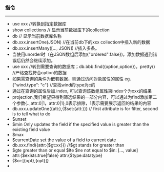 ### 指令

---

* use xxx //转换到指定数据库
* show collections // 显示当前数据库下的collection
* db // 显示当前数据库名称
* db.xxx.insertOne(JSON)  //在当前db下的xxx collection中插入新的数据
* db.xxx.insertMany([..., JSON]) //插入多条。
* 当使用unorder时（在JSON数组后添加{"ordered":false})，添加数据遇到错误后仍然会继续添加。
* use xxx //转到需要查询的数据库；db.bbb.find({option,option})。pretty() //严格查找符合option的数据
* 如果需查询的条件为嵌套数据，则通过访问对象属性的属性 eg. {"wind.type": "c"} //查找wind的type为c的
* 通过在查询的属性后加.index, 可以查询该数组属性第index个为xxx的结果
* projection,我们希望只得到筛选结果的一部分内容，可以通过为find添加第二个参数{..,attr:0|1，attr:0|1},0表示排除，1表示需要展示返回的结果的内容
* db.xxx.updateOne({att:},{$set:{att:}}) // first attribute is for filter, second is to tell what to do
* $unset 
* $min Only updates the field if the specified value is greater than the existing field value
* $max
* $currentDate set the value of a field to current date 
* db.xxx.find({attr:{$gt:xx}})  //$gt stands for greater than
* $gte greater than or equal  $lte   $ne not equal to   $in: [..., value]
* attr:{$exists:true|false}   attr:{$type:datatype}
* {$or:[{opt},{opt}]}
* 

